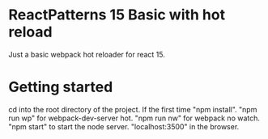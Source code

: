 # ReactPatterns 15 Basic with hot reload

Just a basic webpack hot reloader for react 15.

# Getting started

cd into the root directory of the project. If the first time "npm install". "npm run wp" for webpack-dev-server hot.
"npm run nw" for webpack no watch. "npm start" to start the node server. "localhost:3500" in the browser.
